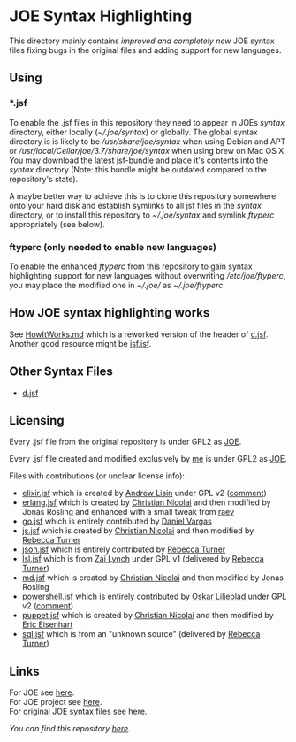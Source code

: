 # JOE Syntax Highlighting

This directory mainly contains *improved and completely new* JOE syntax files fixing bugs in the original files and adding support for new languages.

## Using

### *.jsf

To enable the .jsf files in this repository they need to appear in JOEs *syntax* directory, either locally (*~/.joe/syntax*) or globally. The global syntax directory is is likely to be */usr/share/joe/syntax* when using Debian and APT or */usr/local/Cellar/joe/3.7/share/joe/syntax* when using brew on Mac OS X.  You may download the [latest jsf-bundle](https://github.com/downloads/cmur2/joe-syntax/jsf-bundle_2.tar) and place it's contents into the *syntax* directory (Note: this bundle might be outdated compared to the repository's state).

A maybe better way to achieve this is to clone this repository somewhere onto your hard disk and establish symlinks to all jsf files in the *syntax* directory, or to install this repository to *~/.joe/syntax* and symlink *ftyperc* appropriately (see below).

### ftyperc (only needed to enable new languages)

To enable the enhanced *ftyperc* from this repository to gain syntax highlighting support for new languages without overwriting */etc/joe/ftyperc*, you may place the modified one in *~/.joe/* as *~/.joe/ftyperc*.

## How JOE syntax highlighting works

See [HowItWorks.md](https://github.com/cmur2/joe-syntax/blob/master/HowItWorks.md) which is a reworked version of the header of [c.jsf](http://joe-editor.hg.sourceforge.net/hgweb/joe-editor/joe-editor/file/tip/syntax/c.jsf.in). Another good resource might be [jsf.jsf](http://joe-editor.hg.sourceforge.net/hgweb/joe-editor/joe-editor/file/tip/syntax/jsf.jsf.in).

## Other Syntax Files

* [d.jsf](https://gist.github.com/1032393)

## Licensing

Every .jsf file from the original repository is under GPL2 as [JOE](http://sourceforge.net/projects/joe-editor/).

Every .jsf file created and modified exclusively by [me](https://github.com/cmur2) is under GPL2 as [JOE](http://sourceforge.net/projects/joe-editor/).

Files with contributions (or unclear license info):

* [elixir.jsf](https://github.com/cmur2/joe-syntax/blob/master/elixir.jsf) which is created by [Andrew Lisin](https://github.com/avli) under GPL v2 ([comment](https://github.com/cmur2/joe-syntax/pull/18#issuecomment-69193456))
* [erlang.jsf](https://github.com/cmur2/joe-syntax/blob/master/erlang.jsf) which is created by [Christian Nicolai](https://github.com/cmur2) and then modified by Jonas Rosling and enhanced with a small tweak from [raev](https://github.com/raev)
* [go.jsf](https://github.com/cmur2/joe-syntax/blob/master/go.jsf) which is entirely contributed by [Daniel Vargas](https://github.com/danielvargas)
* [js.jsf](https://github.com/cmur2/joe-syntax/blob/master/js.jsf) which is created by [Christian Nicolai](https://github.com/cmur2) and then modified by [Rebecca Turner](https://github.com/iarna)
* [json.jsf](https://github.com/cmur2/joe-syntax/blob/master/json.jsf) which is entirely contributed by [Rebecca Turner](https://github.com/iarna)
* [lsl.jsf](https://github.com/cmur2/joe-syntax/blob/master/lsl.jsf) which is from [Zai Lynch](https://wiki.secondlife.com/wiki/User:Zai_Lynch) under GPL v1 (delivered by [Rebecca Turner](https://github.com/iarna))
* [md.jsf](https://github.com/cmur2/joe-syntax/blob/master/md.jsf) which is created by [Christian Nicolai](https://github.com/cmur2) and then modified by Jonas Rosling
* [powershell.jsf](https://github.com/cmur2/joe-syntax/blob/master/powershell.jsf) which is entirely contributed by [Oskar Liljeblad](https://github.com/osklil) under GPL v2 ([comment](https://github.com/cmur2/joe-syntax/pull/5#issuecomment-76935968))
* [puppet.jsf](https://github.com/cmur2/joe-syntax/blob/master/puppet.jsf) which is created by [Christian Nicolai](https://github.com/cmur2) and then modified by [Eric Eisenhart](https://github.com/eeisenhart)
* [sql.jsf](https://github.com/cmur2/joe-syntax/blob/master/sql.jsf) which is from an "unknown source" (delivered by [Rebecca Turner](https://github.com/iarna))

## Links

For JOE see [here](http://joe-editor.sourceforge.net/).  
For JOE project see [here](http://sourceforge.net/projects/joe-editor/).  
For original JOE syntax files see [here](http://joe-editor.hg.sourceforge.net/hgweb/joe-editor/joe-editor/file/tip/syntax).  

*You can find this repository [here](https://github.com/cmur2/joe-syntax).*
